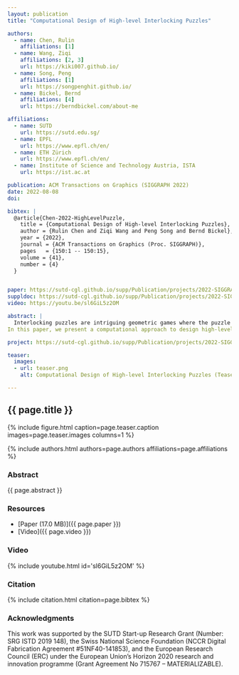 ```yaml
---
layout: publication
title: "Computational Design of High-level Interlocking Puzzles"

authors:
  - name: Chen, Rulin
    affiliations: [1]
  - name: Wang, Ziqi
    affiliations: [2, 3]
    url: https://kiki007.github.io/
  - name: Song, Peng
    affiliations: [1]
    url: https://songpenghit.github.io/
  - name: Bickel, Bernd
    affiliations: [4]
    url: https://berndbickel.com/about-me

affiliations:
  - name: SUTD
    url: https://sutd.edu.sg/
  - name: EPFL
    url: https://www.epfl.ch/en/
  - name: ETH Zürich 
    url: https://www.epfl.ch/en/
  - name: Institute of Science and Technology Austria, ISTA
    url: https://ist.ac.at

publication: ACM Transactions on Graphics (SIGGRAPH 2022)
date: 2022-08-08
doi: 

bibtex: |
  @article{Chen-2022-HighLevelPuzzle,
    title = {Computational Design of High-level Interlocking Puzzles},
    author = {Rulin Chen and Ziqi Wang and Peng Song and Bernd Bickel},
    year = {2022},
    journal = {ACM Transactions on Graphics (Proc. SIGGRAPH)},
    pages   = {150:1 -- 150:15},
    volume = {41},
    number = {4}
  }


paper: https://sutd-cgl.github.io/supp/Publication/projects/2022-SIGGRAPH-High-LevelPuzzle/download/2022-SIGGRAPH-High-LevelPuzzle.pdf
suppldoc: https://sutd-cgl.github.io/supp/Publication/projects/2022-SIGGRAPH-High-LevelPuzzle/download/Supplementary_other.pdf
video: https://youtu.be/sl6GiL5z2OM

abstract: |
  Interlocking puzzles are intriguing geometric games where the puzzle pieces are held together based on their geometric arrangement, preventing the puzzle from falling apart. High-level-of-difficulty, or simply high-level, interlocking puzzles are a subclass of interlocking puzzles that require multiple moves to take out the first subassembly from the puzzle. Solving a high-level interlocking puzzle is a challenging task since one has to explore many different configurations of the puzzle pieces until reaching a configuration where the first subassembly can be taken out. Designing a high-level interlocking puzzle with a user-specified level of difficulty is even harder since the puzzle pieces have to be interlocking in all the configurations before the first subassembly is taken out.
In this paper, we present a computational approach to design high-level interlocking puzzles. The core idea is to represent all possible configurations of an interlocking puzzle as well as transitions among these configurations using a rooted, undirected graph called a disassembly graph and leverage this graph to find a disassembly plan that requires a minimal number of moves to take out the first subassembly from the puzzle. At the design stage, our algorithm iteratively constructs the geometry of each puzzle piece to expand the disassembly graph incrementally, aiming to achieve a user-specified level of difficulty. We show that our approach allows efficient generation of high-level interlocking puzzles of various shape complexities, including new solutions not attainable by state-of-the-art approaches.

project: https://sutd-cgl.github.io/supp/Publication/projects/2022-SIGGRAPH-High-LevelPuzzle/index.html

teaser:
  images:
  - url: teaser.png
    alt: Computational Design of High-level Interlocking Puzzles (Teaser Image)

---
```


## {{ page.title }}

{% include figure.html caption=page.teaser.caption images=page.teaser.images columns=1 %}

{% include authors.html authors=page.authors affiliations=page.affiliations %}

<!-- {% include publication.html publication=page.publication url=page.doi %} -->

### Abstract

{{ page.abstract }}

### Resources

* [Paper (17.0 MB)]({{ page.paper }})
* [Video]({{ page.video }})

<!--
* [Official publisher page]({{page.doi}}) &nbsp; [![ACM](ACM_logo.svg){: width="40x"}]({{page.doi}})
-->

### Video

{% include youtube.html id='sl6GiL5z2OM' %}

### Citation

{% include citation.html citation=page.bibtex %}


### Acknowledgments
This work was supported by the SUTD Start-up Research Grant (Number: SRG ISTD 2019 148), the Swiss National Science Foundation (NCCR Digital Fabrication Agreement #51NF40-141853), and the European Research Council (ERC) under the European Union’s Horizon 2020 research and innovation programme (Grant Agreement No 715767 – MATERIALIZABLE).
